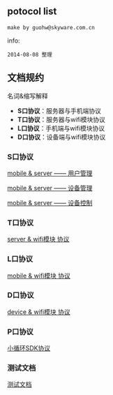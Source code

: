 ## potocol list ##

	make by guohw@skyware.com.cn

info:

	2014-08-08 整理


## 文档规约 ##

名词&缩写解释

+ **S口协议**：服务器与手机端协议
+ **T口协议**：服务器与wifi模块协议
+ **L口协议**：手机端与wifi模块协议
+ **D口协议**：设备端与wifi模块协议


### S口协议 ###

<a href="http://182.92.148.183/potocol/s1.html" target="_blank">mobile & server —— 用户管理</a>

<a href="http://182.92.148.183/potocol/s2.html" target="_blank">mobile & server —— 设备管理</a>

<a href="http://182.92.148.183/potocol/s3.html" target="_blank">mobile & server —— 设备控制</a>

### T口协议 ###

<a href="http://182.92.148.183/potocol/T.html" target="_blank">server & wifi模块 协议</a>

### L口协议 ###

<a href="http://182.92.148.183/potocol/L.html" target="_blank">mobile & wifi模块 协议</a>


### D口协议 ###

<a href="http://182.92.148.183/potocol/D.html" target="_blank">device & wifi模块 协议</a>


### P口协议 ###

<a href="http://182.92.148.183/potocol/P.html" target="_blank">小循环SDK协议</a>


### 测试文档 ###
<a href="http://182.92.148.183/potocol/testing.html" target="_blank">测试文档</a>